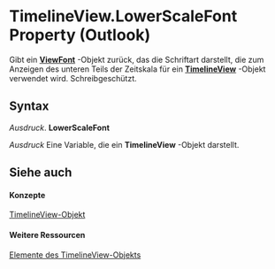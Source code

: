 
# TimelineView.LowerScaleFont Property (Outlook)

Gibt ein  **[ViewFont](cbd7c6ce-f49a-1627-0ad9-a019911fb47b.md)** -Objekt zurück, das die Schriftart darstellt, die zum Anzeigen des unteren Teils der Zeitskala für ein **[TimelineView](fb14c1a1-f542-fa1e-f30f-c5ee3d2f0206.md)** -Objekt verwendet wird. Schreibgeschützt.


## Syntax

 _Ausdruck_. **LowerScaleFont**

 _Ausdruck_ Eine Variable, die ein **TimelineView** -Objekt darstellt.


## Siehe auch


#### Konzepte


[TimelineView-Objekt](fb14c1a1-f542-fa1e-f30f-c5ee3d2f0206.md)
#### Weitere Ressourcen


[Elemente des TimelineView-Objekts](http://msdn.microsoft.com/library/fa134129-519f-6f08-dc53-5e72085f9cc0%28Office.15%29.aspx)